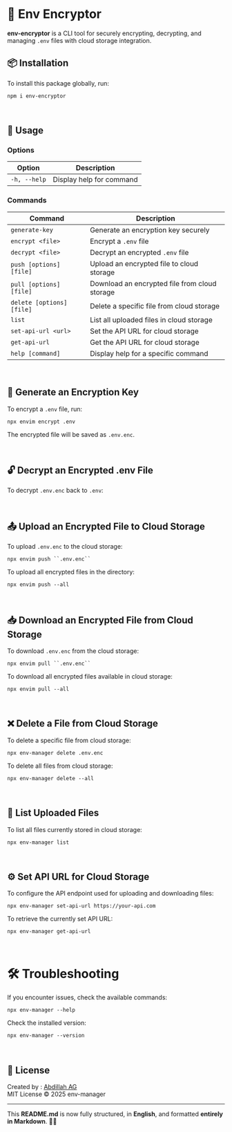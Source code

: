 # 🔐 Env Encryptor

**env-encryptor** is a CLI tool for securely encrypting, decrypting, and managing `.env` files with cloud storage integration.


## 📦 Installation
To install this package globally, run:

```
npm i env-encryptor
```


<br>


## 🚀 Usage

### Options
| Option      | Description                  |
|------------|------------------------------|
| `-h, --help` | Display help for command |

### Commands
| Command                 | Description |
|-------------------------|-------------|
| `generate-key`          | Generate an encryption key securely |
| `encrypt <file>`        | Encrypt a `.env` file |
| `decrypt <file>`        | Decrypt an encrypted `.env` file |
| `push [options] [file]` | Upload an encrypted file to cloud storage |
| `pull [options] [file]` | Download an encrypted file from cloud storage |
| `delete [options] [file]` | Delete a specific file from cloud storage |
| `list`                 | List all uploaded files in cloud storage |
| `set-api-url <url>`     | Set the API URL for cloud storage |
| `get-api-url`          | Get the API URL for cloud storage |
| `help [command]`       | Display help for a specific command |


<br>

## 🔑 Generate an Encryption Key
To encrypt a ``.env`` file, run:
```
npx envim encrypt .env
```
The encrypted file will be saved as ``.env.enc``.


<br>


## 🔓 Decrypt an Encrypted .env File
To decrypt ``.env.enc`` back to ``.env``:


<br>


## 📤 Upload an Encrypted File to Cloud Storage
To upload ``.env.enc`` to the cloud storage:
```
npx envim push ``.env.enc``
```
To upload all encrypted files in the directory:
```
npx envim push --all
```


<br>


## 📥 Download an Encrypted File from Cloud Storage
To download ``.env.enc`` from the cloud storage:
```
npx envim pull ``.env.enc``
```
To download all encrypted files available in cloud storage:
```
npx envim pull --all
```


<br>



## ❌ Delete a File from Cloud Storage
To delete a specific file from cloud storage:
```
npx env-manager delete .env.enc
```
To delete all files from cloud storage:
```
npx env-manager delete --all
```


<br>


## 📂 List Uploaded Files
To list all files currently stored in cloud storage:
```
npx env-manager list
```


<br>



## ⚙️ Set API URL for Cloud Storage
To configure the API endpoint used for uploading and downloading files:
```
npx env-manager set-api-url https://your-api.com
```
To retrieve the currently set API URL:
```
npx env-manager get-api-url
```


<br>



# 🛠 Troubleshooting
If you encounter issues, check the available commands:
```
npx env-manager --help
```
Check the installed version:
```
npx env-manager --version
```


<br>



## 📜 License
Created by : [Abdillah AG](https://www.linkedin.com/in/abdillah-ag-930172167/)
<br>
MIT License © 2025 env-manager


---

This **README.md** is now fully structured, in **English**, and formatted **entirely in Markdown**. 🚀✨

